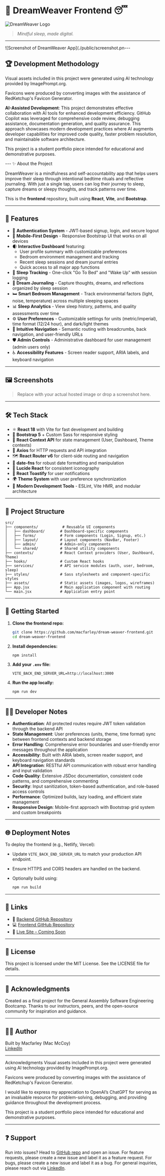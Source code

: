 # 🌙 DreamWeaver Frontend 😴

![DreamWeaver Logo](./public/logo.png)

> *Mindful sleep, made digital.*

---

![Screenshot of DreamWeaver App](./public/screenshot.pn---
## 🏆 Development Methodology

Visual assets included in this project were generated using AI technology provided by ImagePrompt.org.

Favicons were produced by converting images with the assistance of RedKetchup's Favicon Generator.

**AI-Assisted Development**: This project demonstrates effective collaboration with AI tools for enhanced development efficiency. GitHub Copilot was leveraged for comprehensive code review, debugging assistance, documentation generation, and quality assurance. This approach showcases modern development practices where AI augments developer capabilities for improved code quality, faster problem resolution, and maintainable software architecture.

This project is a student portfolio piece intended for educational and demonstrative purposes.

--- ✨ About the Project

DreamWeaver is a mindfulness and self-accountability app that helps users improve their sleep through intentional bedtime rituals and reflective journaling. With just a single tap, users can log their journey to sleep, capture dreams or sleepy thoughts, and track patterns over time.

This is the **frontend** repository, built using **React**, **Vite**, and **Bootstrap**.

---

## 🚀 Features

- 🔐 **Authentication System** - JWT-based signup, login, and secure logout
- 📱 **Mobile-First Design** - Responsive Bootstrap UI that works on all devices
- 🌒 **Interactive Dashboard** featuring:
  - User profile summary with customizable preferences
  - Bedroom environment management and tracking
  - Recent sleep sessions and dream journal entries
  - Quick access to all major app functions
- 🌛 **Sleep Tracking** - One-click "Go To Bed" and "Wake Up" with session logging
- 📓 **Dream Journaling** - Capture thoughts, dreams, and reflections organized by sleep session
- 🛏️ **Smart Bedroom Management** - Track environmental factors (light, noise, temperature) across multiple sleeping spaces
- 📊 **Sleep Analytics** - View sleep history, patterns, and quality assessments over time
- ⚙️ **User Preferences** - Customizable settings for units (metric/imperial), time format (12/24 hour), and dark/light themes
- 🧭 **Intuitive Navigation** - Semantic routing with breadcrumbs, back navigation, and user-friendly URLs
- 🛡️ **Admin Controls** - Administrative dashboard for user management (admin users only)
- ♿ **Accessibility Features** - Screen reader support, ARIA labels, and keyboard navigation

---

## 🖼️ Screenshots

> Replace with your actual hosted image or drop a screenshot here.

---

## 🛠️ Tech Stack

- ⚛️ **React 18** with Vite for fast development and building
- 🎨 **Bootstrap 5** + Custom Sass for responsive styling
- 🧠 **React Context API** for state management (User, Dashboard, Theme contexts)
- 🔄 **Axios** for HTTP requests and API integration
- 🗺️ **React Router v6** for client-side routing and navigation
- 📅 **date-fns** for robust date formatting and manipulation
- 🎯 **Lucide React** for consistent iconography
- 🍞 **React Toastify** for user notifications
- 🌍 **Theme System** with user preference synchronization
- 🧪 **Modern Development Tools** - ESLint, Vite HMR, and modular architecture

---

## 📂 Project Structure

```
src/
├── components/           # Reusable UI components
│   ├── dashboard/       # Dashboard-specific components
│   ├── forms/           # Form components (Login, Signup, etc.)
│   ├── layout/          # Layout components (NavBar, Footer)
│   ├── admin/           # Admin-only components
│   └── shared/          # Shared utility components
├── contexts/            # React Context providers (User, Dashboard, Theme)
├── hooks/               # Custom React hooks
├── services/            # API service modules (auth, user, bedroom, sleep)
├── styles/              # Sass stylesheets and component-specific styles
├── assets/              # Static assets (images, logos, wireframes)
├── App.jsx              # Main application component with routing
└── main.jsx             # Application entry point
```

---

## 🚀 Getting Started

1. **Clone the frontend repo:**

   ```bash
   git clone https://github.com/macfarley/dream-weaver-frontend.git
   cd dream-weaver-frontend
   ```

2. **Install dependencies:**

   ```bash
   npm install
   ```

3. **Add your `.env` file:**

   ```
   VITE_BACK_END_SERVER_URL=http://localhost:3000
   ```

4. **Run the app locally:**

   ```bash
   npm run dev
   ```

---

## 👩‍💻 Developer Notes

- **Authentication**: All protected routes require JWT token validation through the backend API
- **State Management**: User preferences (units, theme, time format) sync between frontend contexts and backend storage
- **Error Handling**: Comprehensive error boundaries and user-friendly error messages throughout the application  
- **Accessibility**: Built with ARIA labels, screen reader support, and keyboard navigation standards
- **API Integration**: RESTful API communication with robust error handling and input validation
- **Code Quality**: Extensive JSDoc documentation, consistent code patterns, and comprehensive commenting
- **Security**: Input sanitization, token-based authentication, and role-based access controls
- **Performance**: Optimized builds, lazy loading, and efficient state management
- **Responsive Design**: Mobile-first approach with Bootstrap grid system and custom breakpoints

---

## 🌐 Deployment Notes

To deploy the frontend (e.g., Netlify, Vercel):

- Update `VITE_BACK_END_SERVER_URL` to match your production API endpoint.
- Ensure HTTPS and CORS headers are handled on the backend.
- Optionally build using:

  ```bash
  npm run build
  ```

---

## 🔗 Links

- 🧠 [Backend GitHub Repository](#)
- 💻 [Frontend GitHub Repository](#)
- 📖 [Live Site – Coming Soon](#)

---

## 📄 License

This project is licensed under the MIT License. See the LICENSE file for details.

---

## 🤝 Acknowledgments

Created as a final project for the General Assembly Software Engineering Bootcamp. Thanks to our instructors, peers, and the open-source community for inspiration and guidance.

---

## 🧙‍♂️ Author

Built by Macfarley (Mac McCoy)  
[LinkedIn](https://www.linkedin.com/in/travis-mccoy-630775b9/)

---
Acknowledgments
Visual assets included in this project were generated using AI technology provided by ImagePrompt.org.

Favicons were produced by converting images with the assistance of RedKetchup's Favicon Generator.

I would like to express my appreciation to OpenAI’s ChatGPT for serving as an invaluable resource for problem-solving, debugging, and providing guidance throughout the development process.

This project is a student portfolio piece intended for educational and demonstrative purposes.

---

## ❓ Support

 Run into issues? Head to [GitHub repo](https://github.com/macfarley/dream-weaver) and open an issue.
For feature requests, please create a new issue and label it as a feature request.
For bugs, please create a new issue and label it as a bug.
For general inquiries, please reach out via [LinkedIn](https://www.linkedin.com/in/travis-mccoy-630775b9/).